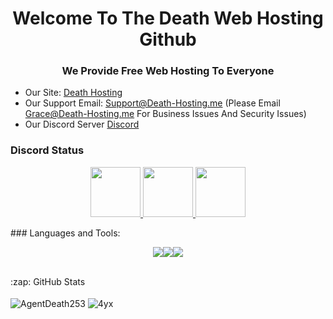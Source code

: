 <h1 align="center">Welcome To The Death Web Hosting Github</h1>
<h3 align="center">We Provide Free Web Hosting To Everyone</h3>

- Our Site: [Death Hosting](https://death-hosting.me)
- Our Support Email: Support@Death-Hosting.me (Please Email Grace@Death-Hosting.me For Business Issues And Security Issues)
- Our Discord Server [Discord](https://discord.death-hosting.me)



### Discord Status
<p align="center">
<a href="https://discord.com/users/991140932432965693">
<img height="80px" src="https://discord.c99.nl/widget/theme-2/991140932432965693.png" /> <a href="https://discord.com/users/590617001811247105">
<img height="80px" src="https://discord.c99.nl/widget/theme-2/590617001811247105.png" /> <a href="https://discord.com/users/282911966752931843">
<img height="80px" src="https://discord.c99.nl/widget/theme-2/282911966752931843.png" />
</a>
</p>

</a>
</p>
### Languages and Tools:
<p align="center">
<img src="https://img.shields.io/badge/html-black?style=for-the-badge&logo=html" /><img src="https://img.shields.io/badge/php-black?style=for-the-badge&logo=php" /><img src="https://img.shields.io/badge/css-black?style=for-the-badge&logo=css" />
</p>
<br>




  <summary>:zap: GitHub Stats</summary>
</br>
<img align="center" alt="AgentDeath253" src="https://github-readme-stats.vercel.app/api?username=agentdeath253&show_icons=true&locale=en&theme=dark&layout=compact" /> 
<img align="center" alt="4yx" src="https://github-readme-stats.vercel.app/api?username=4yx&show_icons=true&locale=en&theme=dark&layout=compact" />
